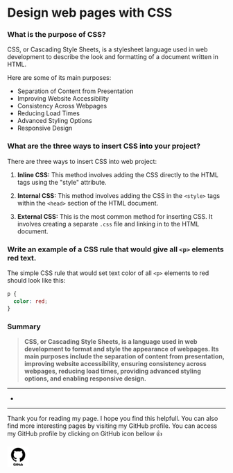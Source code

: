 # Design web pages with CSS

### What is the purpose of CSS?

CSS, or Cascading Style Sheets, is a stylesheet language used in web development 
to describe the look and formatting of a document written in HTML.

Here are some of its main purposes:

* Separation of Content from Presentation
* Improving Website Accessibility
* Consistency Across Webpages
* Reducing Load Times
* Advanced Styling Options
* Responsive Design

### What are the three ways to insert CSS into your project?

There are three ways to insert CSS into web project: 

1. **Inline CSS:** This method involves adding the CSS directly to the HTML tags 
    using the "style" attribute.

2. **Internal CSS:** This method involves adding the CSS in the `<style>` tags within
    the `<head>` section of the HTML document.

3. **External CSS:** This is the most common method for inserting CSS. It involves
    creating a separate `.css` file and linking in to the HTML document.

### Write an example of a CSS rule that would give all `<p>` elements red text.

The simple CSS rule that would set text color of all `<p>` elements to red should
look like this:

```css
p {
  color: red;
}
```

### Summary

> **CSS, or Cascading Style Sheets, is a language used in web development to format and 
> style the appearance of webpages. Its main purposes include the separation of 
> content from presentation, improving website accessibility, ensuring consistency 
> across webpages, reducing load times, providing advanced styling options, and enabling 
> responsive design.**

***
*
***

Thank you for reading my page. I hope you find this helpfull. You can also find more
interesting pages by visiting my GitHub profile. You can access my GitHub profile
by clicking on GitHub icon bellow :+1:

<a href="https://github.com/MisterVaidas">
  <img src="/github-logo-git-hub-icon-with-text-on-white-and-black-background-free-vector.jpg" alt="GitHub" width="50" height="50">
</a>
